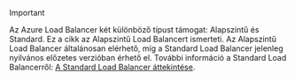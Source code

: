 > [!IMPORTANT]
Az Azure Load Balancer két különböző típust támogat: Alapszintű és Standard. Ez a cikk az Alapszintű Load Balancert ismerteti. Az Alapszintű Load Balancer általánosan elérhető, míg a Standard Load Balancer jelenleg nyilvános előzetes verzióban érhető el. További információ a Standard Load Balancerről: [A Standard Load Balancer áttekintése](https://aka.ms/AzureLoadBalancerStandard).